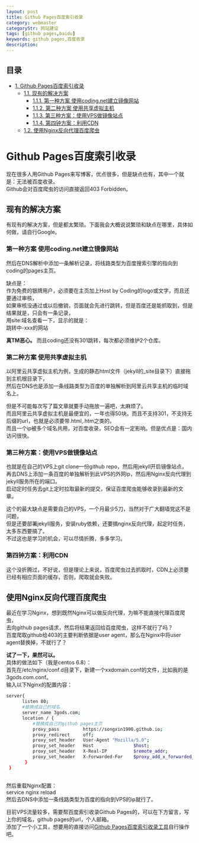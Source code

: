 ```yaml
---
layout: post
title: Github Pages百度索引收录
category: webmaster
categoryStr: 网站建设
tags: [github pages,baidu]
keywords: github pages,百度收录
description: 
---
```

<div id="table-of-contents">
<h2>目录</h2>
<div id="text-table-of-contents">
<ul>
<li><a href="#sec-1">1. Github Pages百度索引收录</a>
<ul>
<li><a href="#sec-1-1">1.1. 现有的解决方案</a>
<ul>
<li><a href="#sec-1-1-1">1.1.1. 第一种方案 使用coding.net建立镜像网站</a></li>
<li><a href="#sec-1-1-2">1.1.2. 第二种方案 使用共享虚拟主机</a></li>
<li><a href="#sec-1-1-3">1.1.3. 第三种方案：使用VPS做镜像站点</a></li>
<li><a href="#sec-1-1-4">1.1.4. 第四钟方案：利用CDN</a></li>
</ul>
</li>
<li><a href="#sec-1-2">1.2. 使用Nginx反向代理百度爬虫</a></li>
</ul>
</li>
</ul>
</div>
</div>

# Github Pages百度索引收录<a id="sec-1" name="sec-1"></a>

现在很多人用Github Pages来写博客，优点很多，但是缺点也有，其中一个就是：无法被百度收录。  
Github会对百度爬虫的访问直接返回403 Forbidden。  

## 现有的解决方案<a id="sec-1-1" name="sec-1-1"></a>

有现有的解决方案，但是都太繁琐。下面我会大概说说繁琐和缺点在哪里，具体如何做，请自行Google。  

### 第一种方案 使用coding.net建立镜像网站<a id="sec-1-1-1" name="sec-1-1-1"></a>

然后在DNS解析中添加一条解析记录，将线路类型为百度搜索引擎的指向到coding的pages主页。  

缺点是：  
作为免费的银牌用户，必须要在主页加上Host by Coding的logo或文字，而且还要通过审核，  
如果审核没通过或以后撤销，页面就会先进行跳转，但是百度还是能抓取到，但是结果就是，只会有一条记录，  
用site:域名查看一下，显示的就是：  
跳转中-xxx的网站  

**真TM恶心。**
而且coding还没有301跳转，每次都必须维护2个仓库。  

### 第二种方案 使用共享虚拟主机<a id="sec-1-1-2" name="sec-1-1-2"></a>

以阿里云共享虚拟主机为例，生成的静态html文件（jekyll的_site目录下）直接拖到主机根目录下，  
然后在DNS也是添加一条线路类型为百度的单独解析到阿里云共享主机的临时域名上。  

但是不可能每次写了篇文章就要手动拖放一遍吧，太麻烦了。  
而且阿里云共享虚拟主机是最便宜的，一年也得50块。而且不支持301，不支持无后缀的url，也就是必须要带.html,.htm之类的。  
而且一个ip被多个域名共用，对百度收录，SEO会有一定影响。但是优点是：国内访问很快。  

### 第三种方案：使用VPS做镜像站点<a id="sec-1-1-3" name="sec-1-1-3"></a>

也就是在自己的VPS上git clone一份github repo，然后用jekyll开启镜像站点，  
再去DNS上添加一条百度的单独解析到此VPS的外网ip，然后用Nginx反向代理到jekyll服务所在的端口。  
启动定时任务去git上定时拉取最新的提交，保证百度爬虫能够收录到最新的文章。  

这个的最大缺点是需要自己的VPS，一个月最少5刀，当然对于广大翻墙党这不是问题，  
但是还要部署jekyll服务，安装ruby依赖，还要搞nginx反向代理，起定时任务，太多东西要搞了。  
不过这也是学习的机会，可以尽情折腾，多多学习。  

### 第四钟方案：利用CDN<a id="sec-1-1-4" name="sec-1-1-4"></a>

这个没折腾过，不好说，但是理论上来说，百度爬虫过去抓取时，CDN上必须要已经有相应页面的缓存，否则，爬取就会失败。  

## 使用Nginx反向代理百度爬虫<a id="sec-1-2" name="sec-1-2"></a>

最近在学习Nginx，想到既然Nginx可以做反向代理，为嘛不能直接代理百度爬虫，  
去向github pages请求，然后将结果返回给百度爬虫，这样不就行了吗？  
百度爬取github给403的主要判断依据是user agent，那么在Nginx中将user agent替换掉，不就行了？  

**试了一下，果然可以。**  
具体的做法如下（我是centos 6.8）：  
首先在/etc/nginx/conf.d目录下，新建一个xxdomain.conf的文件，比如我的是3gods.com.conf。  
输入以下Nginx的配置内容：  
```bash
server{
      listen 80;
      #替换成自己的域名
      server_name 3gods.com; 
      location / {
          #替换成自己的github pages主页
          proxy_pass         https://songxin1990.github.io; 
          proxy_redirect     off;
          proxy_set_header   User-Agent "Mozilla/5.0";
          proxy_set_header   Host               $host;
          proxy_set_header   X-Real-IP          $remote_addr;
          proxy_set_header   X-Forwarded-For    $proxy_add_x_forwarded_for;
       }
 }
 
```

然后重载Nginx配置：  
service nginx reload  
然后去DNS中添加一条线路类型为百度的指向到VPS的ip就行了。  

目前VPS流量较多，需要帮百度索引收录Github Pages的，可以在下方留言，写上你的域名，github pages的url，个人邮箱。  
添加了一个小工具，想要用的直接访问[Github Pages百度索引收录工具](/baiduindex.html)自行操作吧。  